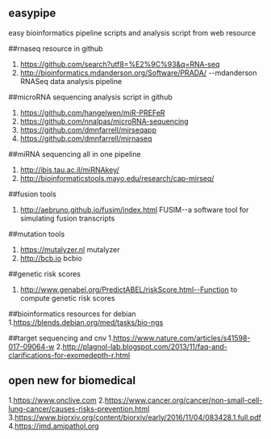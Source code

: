 ## easypipe
easy bioinformatics pipeline scripts and analysis script from web resource

##rnaseq resource in github
1. https://github.com/search?utf8=%E2%9C%93&q=RNA-seq
2. http://bioinformatics.mdanderson.org/Software/PRADA/ --mdanderson RNASeq data analysis pipeline

##microRNA sequencing analysis script in github
1. https://github.com/hangelwen/miR-PREFeR
2. https://github.com/nnalpas/microRNA-sequencing
3. https://github.com/dmnfarrell/mirseqapp
4. https://github.com/dmnfarrell/mirnaseq

##miRNA sequencing all in one pipeline
1. http://ibis.tau.ac.il/miRNAkey/
2. http://bioinformaticstools.mayo.edu/research/cap-mirseq/


##fusion tools 
1. http://aebruno.github.io/fusim/index.html FUSIM--a software tool for simulating fusion transcripts


##mutation tools
1. https://mutalyzer.nl mutalyzer
2. http://bcb.io bcbio


##genetic risk scores
1. http://www.genabel.org/PredictABEL/riskScore.html--Function to compute genetic risk scores

##bioinformatics resources for debian
1.https://blends.debian.org/med/tasks/bio-ngs


##target sequencing and cnv
1.https://www.nature.com/articles/s41598-017-09064-w
2.http://plagnol-lab.blogspot.com/2013/11/faq-and-clarifications-for-exomedepth-r.html


## open new for biomedical
1.https://www.onclive.com
2.https://www.cancer.org/cancer/non-small-cell-lung-cancer/causes-risks-prevention.html
3.https://www.biorxiv.org/content/biorxiv/early/2016/11/04/083428.1.full.pdf
4.https://jmd.amjpathol.org
